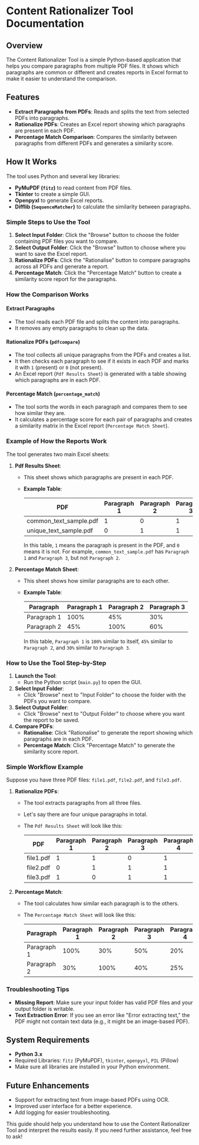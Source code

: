 # Content Rationalizer Tool Documentation

## Overview
The Content Rationalizer Tool is a simple Python-based application that helps you compare paragraphs from multiple PDF files. It shows which paragraphs are common or different and creates reports in Excel format to make it easier to understand the comparison.

## Features
- **Extract Paragraphs from PDFs**: Reads and splits the text from selected PDFs into paragraphs.
- **Rationalize PDFs**: Creates an Excel report showing which paragraphs are present in each PDF.
- **Percentage Match Comparison**: Compares the similarity between paragraphs from different PDFs and generates a similarity score.

## How It Works
The tool uses Python and several key libraries:
- **PyMuPDF (`fitz`)** to read content from PDF files.
- **Tkinter** to create a simple GUI.
- **Openpyxl** to generate Excel reports.
- **Difflib (`SequenceMatcher`)** to calculate the similarity between paragraphs.

### Simple Steps to Use the Tool
1. **Select Input Folder**: Click the "Browse" button to choose the folder containing PDF files you want to compare.
2. **Select Output Folder**: Click the "Browse" button to choose where you want to save the Excel report.
3. **Rationalize PDFs**: Click the "Rationalise" button to compare paragraphs across all PDFs and generate a report.
4. **Percentage Match**: Click the "Percentage Match" button to create a similarity score report for the paragraphs.

### How the Comparison Works
#### Extract Paragraphs
- The tool reads each PDF file and splits the content into paragraphs.
- It removes any empty paragraphs to clean up the data.

#### Rationalize PDFs (`pdfcompare`)
- The tool collects all unique paragraphs from the PDFs and creates a list.
- It then checks each paragraph to see if it exists in each PDF and marks it with `1` (present) or `0` (not present).
- An Excel report (`Pdf Results Sheet`) is generated with a table showing which paragraphs are in each PDF.

#### Percentage Match (`percentage_match`)
- The tool sorts the words in each paragraph and compares them to see how similar they are.
- It calculates a percentage score for each pair of paragraphs and creates a similarity matrix in the Excel report (`Percentage Match Sheet`).

### Example of How the Reports Work
The tool generates two main Excel sheets:

1. **Pdf Results Sheet**:
   - This sheet shows which paragraphs are present in each PDF.
   - **Example Table**:
     
     | PDF                   | Paragraph 1 | Paragraph 2 | Paragraph 3 |
     |-----------------------|-------------|-------------|-------------|
     | common_text_sample.pdf| 1           | 0           | 1           |
     | unique_text_sample.pdf| 0           | 1           | 1           |
     
     In this table, `1` means the paragraph is present in the PDF, and `0` means it is not. For example, `common_text_sample.pdf` has `Paragraph 1` and `Paragraph 3`, but not `Paragraph 2`.

2. **Percentage Match Sheet**:
   - This sheet shows how similar paragraphs are to each other.
   - **Example Table**:
     
     | Paragraph     | Paragraph 1 | Paragraph 2 | Paragraph 3 |
     |---------------|-------------|-------------|-------------|
     | Paragraph 1   | 100%        | 45%         | 30%         |
     | Paragraph 2   | 45%         | 100%        | 60%         |
     
     In this table, `Paragraph 1` is `100%` similar to itself, `45%` similar to `Paragraph 2`, and `30%` similar to `Paragraph 3`.

### How to Use the Tool Step-by-Step
1. **Launch the Tool**:
   - Run the Python script (`main.py`) to open the GUI.
2. **Select Input Folder**:
   - Click "Browse" next to "Input Folder" to choose the folder with the PDFs you want to compare.
3. **Select Output Folder**:
   - Click "Browse" next to "Output Folder" to choose where you want the report to be saved.
4. **Compare PDFs**:
   - **Rationalise**: Click "Rationalise" to generate the report showing which paragraphs are in each PDF.
   - **Percentage Match**: Click "Percentage Match" to generate the similarity score report.

### Simple Workflow Example
Suppose you have three PDF files: `file1.pdf`, `file2.pdf`, and `file3.pdf`.

1. **Rationalize PDFs**:
   - The tool extracts paragraphs from all three files.
   - Let's say there are four unique paragraphs in total.
   - The `Pdf Results Sheet` will look like this:
     
     | PDF      | Paragraph 1 | Paragraph 2 | Paragraph 3 | Paragraph 4 |
     |----------|-------------|-------------|-------------|-------------|
     | file1.pdf| 1           | 1           | 0           | 1           |
     | file2.pdf| 0           | 1           | 1           | 1           |
     | file3.pdf| 1           | 0           | 1           | 1           |

2. **Percentage Match**:
   - The tool calculates how similar each paragraph is to the others.
   - The `Percentage Match Sheet` will look like this:
     
     | Paragraph     | Paragraph 1 | Paragraph 2 | Paragraph 3 | Paragraph 4 |
     |---------------|-------------|-------------|-------------|-------------|
     | Paragraph 1   | 100%        | 30%         | 50%         | 20%         |
     | Paragraph 2   | 30%         | 100%        | 40%         | 25%         |

### Troubleshooting Tips
- **Missing Report**: Make sure your input folder has valid PDF files and your output folder is writable.
- **Text Extraction Error**: If you see an error like "Error extracting text," the PDF might not contain text data (e.g., it might be an image-based PDF).

## System Requirements
- **Python 3.x**
- Required Libraries: `fitz` (PyMuPDF), `tkinter`, `openpyxl`, `PIL` (Pillow)
- Make sure all libraries are installed in your Python environment.

## Future Enhancements
- Support for extracting text from image-based PDFs using OCR.
- Improved user interface for a better experience.
- Add logging for easier troubleshooting.

This guide should help you understand how to use the Content Rationalizer Tool and interpret the results easily. If you need further assistance, feel free to ask!

